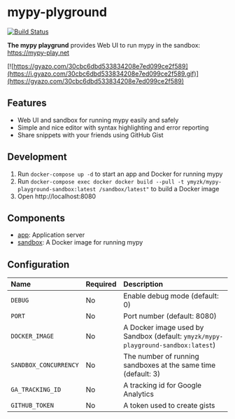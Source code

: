 # mypy-plyground

[![Build Status](https://travis-ci.org/ymyzk/mypy-playground.svg?branch=master)](https://travis-ci.org/ymyzk/mypy-playground)

**The mypy playgrund** provides Web UI to run mypy in the sandbox: https://mypy-play.net

[![https://gyazo.com/30cbc6dbd533834208e7ed099ce2f589](https://i.gyazo.com/30cbc6dbd533834208e7ed099ce2f589.gif)](https://gyazo.com/30cbc6dbd533834208e7ed099ce2f589)

## Features
- Web UI and sandbox for running mypy easily and safely
- Simple and nice editor with syntax highlighting and error reporting
- Share snippets with your friends using GitHub Gist

## Development
1. Run `docker-compose up -d` to start an app and Docker for running mypy
2. Run `docker-compose exec docker docker build --pull -t ymyzk/mypy-playground-sandbox:latest /sandbox/latest"` to build a Docker image
3. Open http://localhost:8080

## Components
- [app](app): Application server
- [sandbox](sandbox): A Docker image for running mypy

## Configuration
| Name | Required | Description |
|:-----|:---------|:------------|
| `DEBUG` | No | Enable debug mode (default: 0) |
| `PORT` | No | Port number (default: 8080) |
| `DOCKER_IMAGE` | No | A Docker image used by Sandbox (default: `ymyzk/mypy-playground-sandbox:latest`) |
| `SANDBOX_CONCURRENCY` | No | The number of running sandboxes at the same time (default: 3) |
| `GA_TRACKING_ID` | No | A tracking id for Google Analytics |
| `GITHUB_TOKEN` | No | A token used to create gists |
